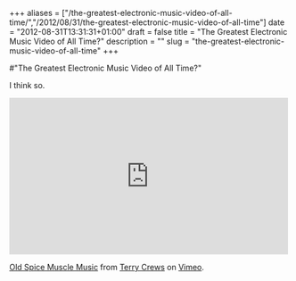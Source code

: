 +++
aliases = ["/the-greatest-electronic-music-video-of-all-time/","/2012/08/31/the-greatest-electronic-music-video-of-all-time"]
date = "2012-08-31T13:31:31+01:00"
draft = false
title = "The Greatest Electronic Music Video of All Time?"
description = ""
slug = "the-greatest-electronic-music-video-of-all-time"
+++

#"The Greatest Electronic Music Video of All Time?"

I think so.

<iframe src="http://player.vimeo.com/video/47875656" width="500" height="281" frameborder="0" webkitAllowFullScreen mozallowfullscreen allowFullScreen></iframe> <p><a href="http://vimeo.com/47875656">Old Spice Muscle Music</a> from <a href="http://vimeo.com/terrycrews">Terry Crews</a> on <a href="http://vimeo.com">Vimeo</a>.</p>